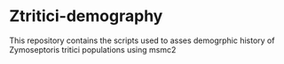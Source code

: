 # Ztritici-demography

This repository contains the scripts used to asses demogrphic history of Zymoseptoris tritici populations using msmc2
